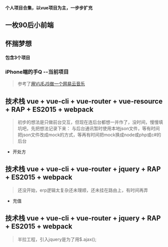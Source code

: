 #### 个人项目合集，以vue项目为主，一步步扩充
## 一枚90后小前端
## 怀揣梦想
#### 包含3个项目
### iPhone端的手Q --当前项目
> 参考了[用VUEJS做一个网易云音乐](https://segmentfault.com/a/1190000008370588?utm_source=tuicool&utm_medium=referral)

## 技术栈  vue + vue-cli + vue-router + vue-resource + RAP + ES2015 + webpack
> 初步的想法是只做前台交互，但现在连后台都想一并作了，没时间，慢慢填坑吧，先把想法记录下来：
与后台通讯暂时使用本地json文件，等有时间把json文件改成mock的方式，等再有时间把mock换成node或php或c#的后台

- 开处方
## 技术栈  vue + vue-cli + vue-router + jquery + RAP + ES2015 + webpack
> 还没开始，erp逻辑太复杂还未理顺，还未挂在路由上，有时间再弄

- 充值
## 技术栈  vue + vue-cli + vue-router + jquery + RAP + ES2015 + webpack
> 半拉工程，引入jquery是为了用$.ajax();
